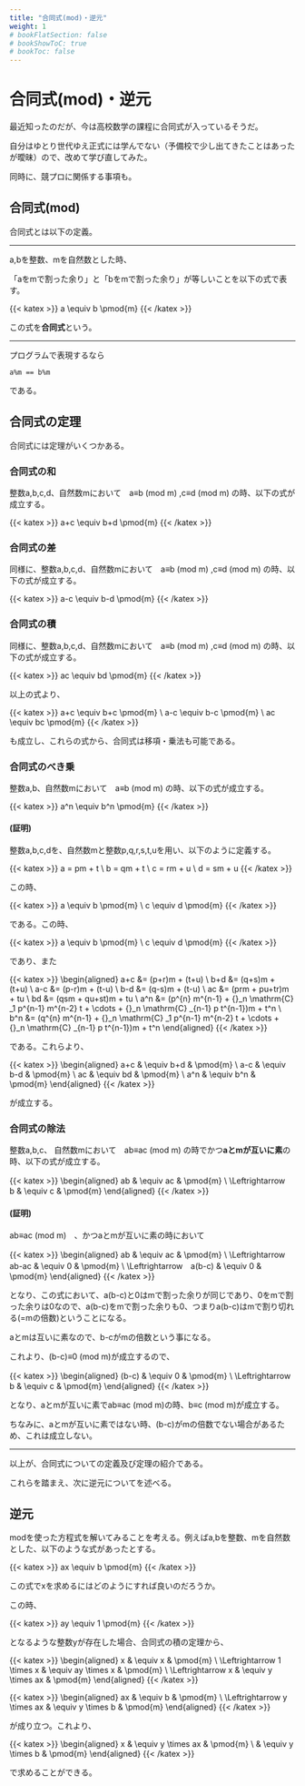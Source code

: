 ```yaml
---
title: "合同式(mod)・逆元"
weight: 1
# bookFlatSection: false
# bookShowToC: true
# bookToc: false
---
```


# 合同式(mod)・逆元

最近知ったのだが、今は高校数学の課程に合同式が入っているそうだ。

自分はゆとり世代ゆえ正式には学んでない（予備校で少し出てきたことはあったが曖昧）ので、改めて学び直してみた。

同時に、競プロに関係する事項も。

## 合同式(mod)

合同式とは以下の定義。

<hr>

a,bを整数、mを自然数とした時、

「aをmで割った余り」と「bをmで割った余り」が等しいことを以下の式で表す。

{{< katex  >}}
a  \equiv b \pmod{m}
{{< /katex >}}

この式を**合同式**という。

<hr>

プログラムで表現するなら 

```
a%m == b%m
```

である。

## 合同式の定理

合同式には定理がいくつかある。

### 合同式の和

整数a,b,c,d、自然数mにおいて　a≡b (mod m) ,c≡d (mod m) の時、以下の式が成立する。

{{< katex  >}}
a+c  \equiv b+d \pmod{m}
{{< /katex >}}

### 合同式の差

同様に、整数a,b,c,d、自然数mにおいて　a≡b (mod m) ,c≡d (mod m) の時、以下の式が成立する。

{{< katex  >}}
a-c  \equiv b-d \pmod{m}
{{< /katex >}}

### 合同式の積

同様に、整数a,b,c,d、自然数mにおいて　a≡b (mod m) ,c≡d (mod m) の時、以下の式が成立する。

{{< katex  >}}
ac  \equiv bd \pmod{m}
{{< /katex >}}

以上の式より、

{{< katex  >}}
a+c  \equiv b+c \pmod{m} \\
a-c  \equiv b-c \pmod{m} \\
ac  \equiv bc \pmod{m} 
{{< /katex >}}

も成立し、これらの式から、合同式は移項・乗法も可能である。

### 合同式のべき乗


整数a,b、自然数mにおいて　a≡b (mod m) の時、以下の式が成立する。

{{< katex  >}}
a^n  \equiv b^n \pmod{m}
{{< /katex >}}


#### (証明)

整数a,b,c,dを、自然数mと整数p,q,r,s,t,uを用い、以下のように定義する。

{{< katex  >}}
a = pm + t \\
b = qm + t \\
c = rm + u \\
d = sm + u 
{{< /katex >}}

この時、

{{< katex  >}}
a  \equiv b \pmod{m} \\
c  \equiv d \pmod{m}
{{< /katex >}}

である。この時、

{{< katex  >}}
a  \equiv b \pmod{m} \\
c  \equiv d \pmod{m}
{{< /katex >}}

であり、また

{{< katex  >}}
\begin{aligned}
a+c  &= (p+r)m + (t+u) \\
b+d  &= (q+s)m + (t+u) \\
a-c  &= (p-r)m + (t-u) \\
b-d  &= (q-s)m + (t-u) \\
ac   &= (prm + pu+tr)m + tu \\
bd   &= (qsm + qu+st)m + tu \\
a^n  &= (p^{n} m^{n-1} + {}_n \mathrm{C} _1 p^{n-1} m^{n-2} t + \cdots + {}_n \mathrm{C} _{n-1} p t^{n-1})m + t^n \\
b^n  &= (q^{n} m^{n-1} + {}_n \mathrm{C} _1 p^{n-1} m^{n-2} t + \cdots + {}_n \mathrm{C} _{n-1} p t^{n-1})m + t^n
\end{aligned}
{{< /katex >}}

である。これらより、

{{< katex  >}}
\begin{aligned}
a+c  & \equiv b+d & \pmod{m} \\
a-c  & \equiv b-d & \pmod{m} \\
ac   & \equiv bd  & \pmod{m} \\
a^n  & \equiv b^n & \pmod{m}
\end{aligned}
{{< /katex >}}

が成立する。



### 合同式の除法

整数a,b,c、 自然数mにおいて　ab≡ac (mod m) の時でかつ**aとmが互いに素**の時、以下の式が成立する。

{{< katex  >}}
\begin{aligned}
ab  & \equiv ac & \pmod{m} \\
\Leftrightarrow　b  & \equiv c & \pmod{m}
\end{aligned}
{{< /katex >}}


#### (証明)

ab≡ac (mod m)　、かつaとmが互いに素の時において

{{< katex  >}}
\begin{aligned}
ab  & \equiv ac & \pmod{m} \\
\Leftrightarrow　ab-ac   & \equiv 0 & \pmod{m} \\
\Leftrightarrow　a(b-c)  & \equiv 0 & \pmod{m}
\end{aligned}
{{< /katex >}}

となり、この式において、a(b-c)と0はmで割った余りが同じであり、0をmで割った余りは0なので、a(b-c)をmで割った余りも0、つまりa(b-c)はmで割り切れる(=mの倍数)ということになる。

aとmは互いに素なので、b-cがmの倍数という事になる。

これより、(b-c)≡0 (mod m)が成立するので、

{{< katex  >}}
\begin{aligned}
(b-c)  & \equiv 0 & \pmod{m} \\
\Leftrightarrow　b   & \equiv c & \pmod{m} 
\end{aligned}
{{< /katex >}}

となり、aとmが互いに素でab≡ac (mod m)の時、b≡c (mod m)が成立する。

ちなみに、aとmが互いに素ではない時、(b-c)がmの倍数でない場合があるため、これは成立しない。


<hr>

以上が、合同式についての定義及び定理の紹介である。

これらを踏まえ、次に逆元についてを述べる。


## 逆元

modを使った方程式を解いてみることを考える。例えばa,bを整数、mを自然数とした、以下のような式があったとする。

{{< katex  >}}
ax  \equiv b \pmod{m}
{{< /katex >}}

この式でxを求めるにはどのようにすれば良いのだろうか。

この時、

{{< katex  >}}
ay \equiv 1 \pmod{m}
{{< /katex >}}

となるような整数yが存在した場合、合同式の積の定理から、

{{< katex  >}}
\begin{aligned}
x & \equiv x & \pmod{m} \\
\Leftrightarrow 1 \times x & \equiv ay \times x & \pmod{m} \\
\Leftrightarrow x & \equiv y \times ax & \pmod{m} 
\end{aligned}
{{< /katex >}}

{{< katex  >}}
\begin{aligned}
ax & \equiv b & \pmod{m} \\
\Leftrightarrow y \times ax & \equiv y \times b & \pmod{m}
\end{aligned}
{{< /katex >}}

が成り立つ。これより、

{{< katex  >}}
\begin{aligned}
x & \equiv y \times ax & \pmod{m} \\
  & \equiv y \times b & \pmod{m}
\end{aligned}
{{< /katex >}}

で求めることができる。